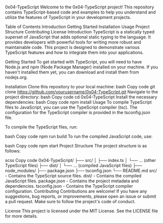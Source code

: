 0x04-TypeScript
Welcome to the 0x04-TypeScript project! This repository contains TypeScript-based code and examples to help you understand and utilize the features of TypeScript in your development projects.

Table of Contents
Introduction
Getting Started
Installation
Usage
Project Structure
Contributing
License
Introduction
TypeScript is a statically typed superset of JavaScript that adds optional static typing to the language. It provides developers with powerful tools for writing more robust and maintainable code. This project is designed to demonstrate various TypeScript features and how to integrate them into your applications.

Getting Started
To get started with TypeScript, you will need to have Node.js and npm (Node Package Manager) installed on your machine. If you haven't installed them yet, you can download and install them from nodejs.org.

Installation
Clone this repository to your local machine:
bash
Copy code
git clone https://github.com/yourusername/0x04-TypeScript.git
Navigate to the project directory:
bash
Copy code
cd 0x04-TypeScript
Install the necessary dependencies:
bash
Copy code
npm install
Usage
To compile TypeScript files to JavaScript, you can use the TypeScript compiler (tsc). The configuration for the TypeScript compiler is provided in the tsconfig.json file.

To compile the TypeScript files, run:

bash
Copy code
npm run build
To run the compiled JavaScript code, use:

bash
Copy code
npm start
Project Structure
The project structure is as follows:

scss
Copy code
0x04-TypeScript/
├── src/
│   ├── index.ts
│   └── ... (other TypeScript files)
├── dist/
│   └── ... (compiled JavaScript files)
├── node_modules/
├── package.json
├── tsconfig.json
└── README.md
src/ - Contains the TypeScript source files.
dist/ - Contains the compiled JavaScript files.
package.json - Contains the project metadata and dependencies.
tsconfig.json - Contains the TypeScript compiler configuration.
Contributing
Contributions are welcome! If you have any suggestions, bug reports, or improvements, please open an issue or submit a pull request. Make sure to follow the project's code of conduct.

License
This project is licensed under the MIT License. See the LICENSE file for more details.
